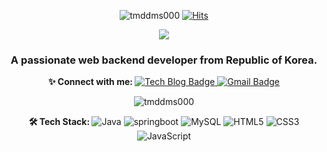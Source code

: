<!--
### Hi there 👋


**tmddms000/tmddms000** is a ✨ _special_ ✨ repository because its `README.md` (this file) appears on your GitHub profile.

Here are some ideas to get you started:

- 🔭 I’m currently working on ...
- 🌱 I’m currently learning ...
- 👯 I’m looking to collaborate on ...
- 🤔 I’m looking for help with ...
- 💬 Ask me about ...
- 📫 How to reach me: ...
- 😄 Pronouns: ...
- ⚡ Fun fact: ...
-->

<p align="center">
  <img alt="tmddms000" src="https://komarev.com/ghpvc/?username=tmddms000&label=Profile%20views&color=0e75b6&style=flat" />
  <a href="https://hits.seeyoufarm.com">
    <img alt="Hits" src="https://hits.seeyoufarm.com/api/count/incr/badge.svg?url=https%3A%2F%2Fgithub.com%2Ftmddms000%2Fhit-counter&count_bg=%2379C83D&title_bg=%23555555&icon=&icon_color=%23E7E7E7&title=hits&edge_flat=false" />
  </a>
</p>

<p align="center">
  <img src="https://capsule-render.vercel.app/api?type=waving&color=auto&height=300&section=header&text=Hi👋,%20I'm%20Seungeun%20.&fontSize=70" />
  <h3 align="center">A passionate web backend developer from Republic of Korea.</h3>
</p>

<p align="center">
  <b>✨ Connect with me: </b>
  <a href="https://velog.io/@tmddms000">
    <img alt="Tech Blog Badge" src="http://img.shields.io/badge/-Tech%20blog-black?style=flat-square&logo=github&link=https://velog.io/@tmddms000" />
  </a>
<!--   <a href="https://www.facebook.com/profile.php?id=100007337051508">
    <img alt="Facebook Badge" src="https://img.shields.io/badge/facebook-1877f2?style=flat-square&logo=facebook&logoColor=white&link=https://www.facebook.com/profile.php?id=100007337051508" />
  </a> -->
  <a href="mailto:oox14@naver.com">
    <img alt="Gmail Badge" src="https://img.shields.io/badge/Gmail-d14836?style=flat-square&logo=Gmail&logoColor=white&link=mailto:oox14@naver.com" />
  </a>
</p>

<p align="center">
  <img align="center" src="https://github-readme-stats.vercel.app/api?username=tmddms000&show_icons=true&locale=en" alt="tmddms000" />
</p>

<p align="center">
  <b>🛠 Tech Stack: </b>
  <img alt="Java" src="https://img.shields.io/badge/Java-007396?style=flat-square&logo=Java&logoColor=white"/>
  <img alt="springboot" src="https://img.shields.io/badge/SpringBoot-6DB33F?style=flat-square&logo=Spring&logoColor=white" />
  <img alt="MySQL" src="https://img.shields.io/badge/MySQL-4479a1?style=flat-square&logo=mysql&logoColor=white" />
  <img alt="HTML5" src="https://img.shields.io/badge/HTML5-E34F26?style=flat-square&logo=html5&logoColor=white" />
  <img alt="CSS3" src="https://img.shields.io/badge/css-1572B6?style=flat-square&logo=css3&logoColor=white" />
  <img alt="JavaScript" src="https://img.shields.io/badge/JavaScript-f7df1e?style=flat-square&logo=javascript&logoColor=black" />
</p>

